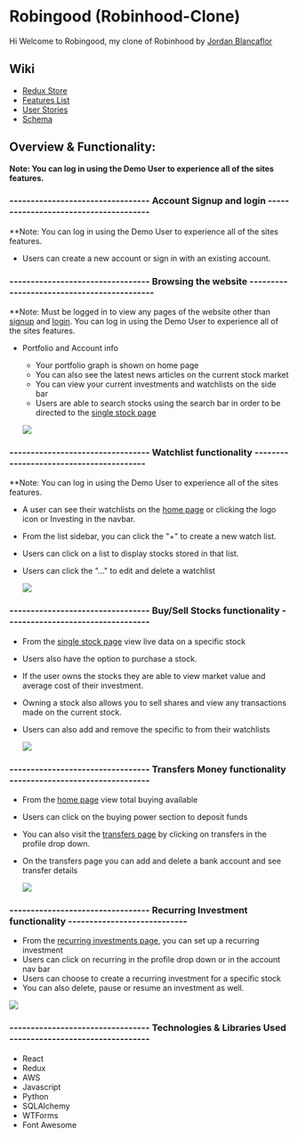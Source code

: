# Robingood (Robinhood-Clone)

Hi Welcome to Robingood, my clone of Robinhood by [Jordan Blancaflor](https://www.linkedin.com/in/jordan-blancaflor-a4577584/)

## Wiki
- [Redux Store](https://github.com/Jblancs/robinhood-clone/wiki/Redux-Store)
- [Features List](https://github.com/Jblancs/robinhood-clone/wiki/Features-List)
- [User Stories](https://github.com/Jblancs/robinhood-clone/wiki/User-Stories)
- [Schema](https://github.com/Jblancs/robinhood-clone/wiki/Schema)

## Overview & Functionality:
**Note: You can log in using the Demo User to experience all of the sites features.**

### --------------------------------- Account Signup and login --------------------------------------
**Note: You can log in using the Demo User to experience all of the sites features.
- Users can create a new account or sign in with an existing account.

### --------------------------------- Browsing the website -------------------------------------------
**Note: Must be logged in to view any pages of the website other than [signup](https://aa-capstone-robingood.onrender.com/signup) and [login](https://aa-capstone-robingood.onrender.com/login). You can log in using the Demo User to experience all of the sites features.
- Portfolio and Account info
  - Your portfolio graph is shown on home page
  - You can also see the latest news articles on the current stock market
  - You can view your current investments and watchlists on the side bar
  - Users are able to search stocks using the search bar in order to be directed to the [single stock page](https://aa-capstone-robingood.onrender.com/stocks/:ticker)

  ![](https://media.giphy.com/media/zSWp6qofkBNjVz3bgB/giphy.gif)
    

### --------------------------------- Watchlist functionality ----------------------------------------
**Note: You can log in using the Demo User to experience all of the sites features.
- A user can see their watchlists on the [home page](https://aa-capstone-robingood.onrender.com/) or clicking the logo icon or Investing in the navbar.
- From the list sidebar, you can click the "+" to create a new watch list.
- Users can click on a list to display stocks stored in that list.
- Users can click the "..." to edit and delete a watchlist

  ![](https://media.giphy.com/media/v1.Y2lkPTc5MGI3NjExOTA5dzg1cDE2ZGJkbWg3NWQ4c3g5ZnFsenZyMm1jZGZiaGpxcXp6biZlcD12MV9pbnRlcm5hbF9naWZfYnlfaWQmY3Q9Zw/nNHYLwbtDduw2O1iJC/giphy.gif)

### --------------------------------- Buy/Sell Stocks functionality ----------------------------------
- From the [single stock page](https://aa-capstone-robingood.onrender.com/stocks/:ticker) view live data on a specific stock
- Users also have the option to purchase a stock.
- If the user owns the stocks they are able to view market value and average cost of their investment.
- Owning a stock also allows you to sell shares and view any transactions made on the current stock.
- Users can also add and remove the specific to from their watchlists

  ![](https://media.giphy.com/media/KUzJlpey2jdLiTbWvd/giphy.gif)
  
### --------------------------------- Transfers Money functionality ---------------------------------
- From the [home page](https://aa-capstone-robingood.onrender.com/) view total buying available
- Users can click on the buying power section to deposit funds
- You can also visit the [transfers page](https://aa-capstone-robingood.onrender.com/account/transfers) by clicking on transfers in the profile drop down.
- On the transfers page you can add and delete a bank account and see transfer details

  ![](https://media.giphy.com/media/xoK6cmISPnIizf9Wt8/giphy.gif)

### --------------------------------- Recurring Investment functionality ----------------------------
- From the [recurring investments page](https://aa-capstone-robingood.onrender.com/account/recurring), you can set up a recurring investment
- Users can click on recurring in the profile drop down or in the account nav bar
- Users can choose to create a recurring investment for a specific stock
- You can also delete, pause or resume an investment as well.

![](https://media.giphy.com/media/lwBthrA5bDLCYQSPjO/giphy.gif)

### --------------------------------- Technologies & Libraries Used ---------------------------------

- React
- Redux
- AWS
- Javascript
- Python
- SQLAlchemy
- WTForms
- Font Awesome

